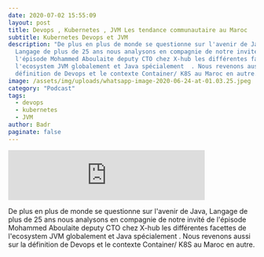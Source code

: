 ```yaml
---
date: 2020-07-02 15:55:09
layout: post
title: Devops , Kubernetes , JVM Les tendance communautaire au Maroc
subtitle: Kubernetes Devops et JVM
description: "De plus en plus de monde se questionne sur l'avenir de Java,
  Langage de plus de 25 ans nous analysons en compagnie de notre invité de
  l'épisode Mohammed Aboulaite deputy CTO chez X-hub les différentes facettes de
  l'ecosystem JVM globalement et Java spécialement  . Nous revenons aussi sur la
  définition de Devops et le contexte Container/ K8S au Maroc en autre. "
image: /assets/img/uploads/whatsapp-image-2020-06-24-at-01.03.25.jpeg
category: "Podcast"
tags:
  - devops
  - kubernetes
  - JVM
author: Badr
paginate: false
---
```

<iframe src="https://anchor.fm/devcastma/embed/episodes/S01E06--Devops---Kubernetes---JVM-Les-tendance-communautaire-au-Maroc-eg7ejc" height="102px" width="400px" frameborder="0" scrolling="no"></iframe>

De plus en plus de monde se questionne sur l'avenir de Java, Langage de plus de 25 ans nous analysons en compagnie de notre invité de l'épisode Mohammed Aboulaite deputy CTO chez X-hub les différentes facettes de l'ecosystem JVM globalement et Java spécialement . Nous revenons aussi sur la définition de Devops et le contexte Container/ K8S au Maroc en autre.